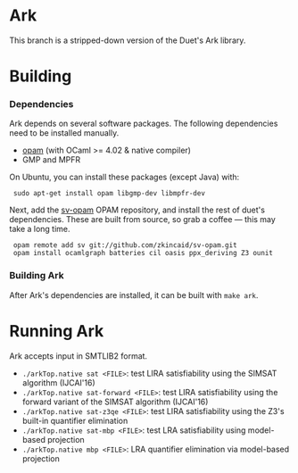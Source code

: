 Ark
====
This branch is a stripped-down version of the Duet's Ark library.

Building
========

### Dependencies

Ark depends on several software packages.  The following dependencies need to be installed manually.

 + [opam](http://opam.ocaml.org) (with OCaml >= 4.02 & native compiler)
 + GMP and MPFR

On Ubuntu, you can install these packages (except Java) with:
```
 sudo apt-get install opam libgmp-dev libmpfr-dev
```

Next, add the [sv-opam](https://github.com/zkincaid/sv-opam) OPAM repository, and install the rest of duet's dependencies.  These are built from source, so grab a coffee &mdash; this may take a long time.
```
 opam remote add sv git://github.com/zkincaid/sv-opam.git
 opam install ocamlgraph batteries cil oasis ppx_deriving Z3 ounit
```

### Building Ark

After Ark's dependencies are installed, it can be built with `make ark`.

Running Ark
===========

Ark accepts input in SMTLIB2 format.

- `./arkTop.native sat <FILE>`: test LIRA satisfiability using the SIMSAT algorithm (IJCAI'16)
- `./arkTop.native sat-forward <FILE>`: test LIRA satisfiability using the forward variant of the SIMSAT algorithm (IJCAI'16)
- `./arkTop.native sat-z3qe <FILE>`: test LIRA satisfiability using the Z3's built-in quantifier elimination
- `./arkTop.native sat-mbp <FILE>`: test LRA satisfiability using model-based projection
- `./arkTop.native mbp <FILE>`: LRA quantifier elimination via model-based projection
